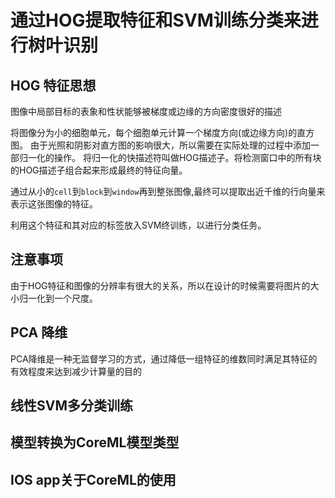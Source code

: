 # 通过HOG提取特征和SVM训练分类来进行树叶识别

## HOG 特征思想

图像中局部目标的表象和性状能够被梯度或边缘的方向密度很好的描述

将图像分为小的细胞单元，每个细胞单元计算一个梯度方向(或边缘方向)的直方图。
由于光照和阴影对直方图的影响很大，所以需要在实际处理的过程中添加一部归一化的操作。
将归一化的快描述符叫做HOG描述子。将检测窗口中的所有块的HOG描述子组合起来形成最终的特征向量。

通过从小的`cell`到`block`到`window`再到整张图像,最终可以提取出近千维的行向量来表示这张图像的特征。

利用这个特征和其对应的标签放入SVM终训练，以进行分类任务。


## 注意事项

由于HOG特征和图像的分辨率有很大的关系，所以在设计的时候需要将图片的大小归一化到一个尺度。

## PCA 降维

PCA降维是一种无监督学习的方式，通过降低一组特征的维数同时满足其特征的有效程度来达到减少计算量的目的

## 线性SVM多分类训练

## 模型转换为CoreML模型类型

## IOS app关于CoreML的使用


